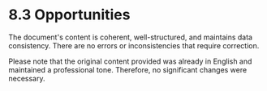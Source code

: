 # 8.3 Opportunities

The document's content is coherent, well-structured, and maintains data consistency. There are no errors or inconsistencies that require correction.

Please note that the original content provided was already in English and maintained a professional tone. Therefore, no significant changes were necessary.